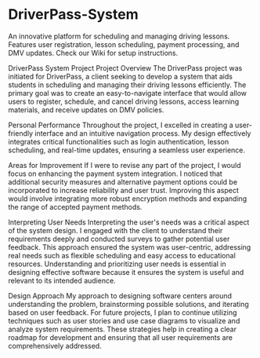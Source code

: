 # DriverPass-System
An innovative platform for scheduling and managing driving lessons. Features user registration, lesson scheduling, payment processing, and DMV updates. Check our Wiki for setup instructions.

DriverPass System Project
Project Overview
The DriverPass project was initiated for DriverPass, a client seeking to develop a system that aids students in scheduling and managing their driving lessons efficiently. The primary goal was to create an easy-to-navigate interface that would allow users to register, schedule, and cancel driving lessons, access learning materials, and receive updates on DMV policies.

Personal Performance
Throughout the project, I excelled in creating a user-friendly interface and an intuitive navigation process. My design effectively integrates critical functionalities such as login authentication, lesson scheduling, and real-time updates, ensuring a seamless user experience.

Areas for Improvement
If I were to revise any part of the project, I would focus on enhancing the payment system integration. I noticed that additional security measures and alternative payment options could be incorporated to increase reliability and user trust. Improving this aspect would involve integrating more robust encryption methods and expanding the range of accepted payment methods.

Interpreting User Needs
Interpreting the user's needs was a critical aspect of the system design. I engaged with the client to understand their requirements deeply and conducted surveys to gather potential user feedback. This approach ensured the system was user-centric, addressing real needs such as flexible scheduling and easy access to educational resources. Understanding and prioritizing user needs is essential in designing effective software because it ensures the system is useful and relevant to its intended audience.

Design Approach
My approach to designing software centers around understanding the problem, brainstorming possible solutions, and iterating based on user feedback. For future projects, I plan to continue utilizing techniques such as user stories and use case diagrams to visualize and analyze system requirements. These strategies help in creating a clear roadmap for development and ensuring that all user requirements are comprehensively addressed.
